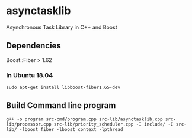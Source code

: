 # asynctasklib
Asynchronous Task Library in C++ and Boost

## Dependencies
Boost::Fiber > 1.62

### In Ubuntu 18.04
```
sudo apt-get install libboost-fiber1.65-dev
```

## Build Command line program
```
g++ -o program src-cmd/program.cpp src-lib/asynctasklib.cpp src-lib/processor.cpp src-lib/priority_scheduler.cpp -I include/ -I src-lib/ -lboost_fiber -lboost_context -lpthread
```